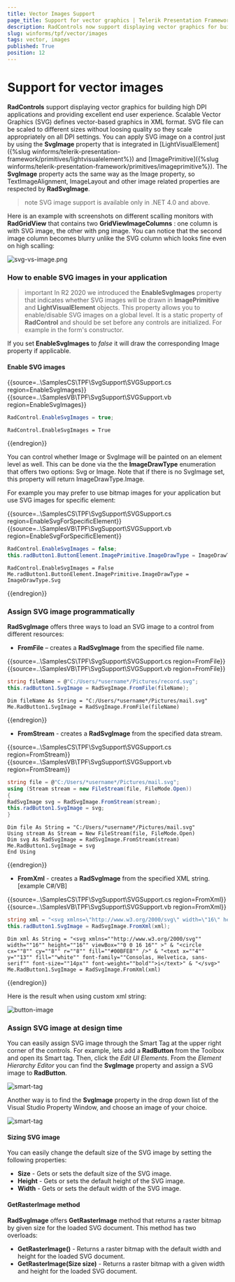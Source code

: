 ```yaml
---
title: Vector Images Support
page_title: Support for vector graphics | Telerik Presentation Framework
description: RadControls now support displaying vector graphics for building high DPI applications
slug: winforms/tpf/vector/images
tags: vector, images
published: True
position: 12
---
```


# Support for vector images

**RadControls** support displaying vector graphics for building high DPI applications and providing excellent end user experience. Scalable Vector Graphics (SVG) defines vector-based graphics in XML format. SVG file can be scaled to different sizes without loоsing quality so they scale appropriately on all DPI settings. You can apply SVG image on a control just by using the **SvgImage** property that is integrated in [LightVisualElement]({%slug winforms/telerik-presentation-framework/primitives/lightvisualelement%}) and [ImagePrimitive]({%slug winforms/telerik-presentation-framework/primitives/imageprimitive%}). The **SvgImage** property acts the same way as the Image property, so TextImageAlignment, ImageLayout and other image related properties are respected by **RadSvgImage**.

>note SVG image support is available only in .NET 4.0 and above.

Here is an example with screenshots on different scalling monitors with **RadGridView** that contains two **GridViewImageColumns** : one column is with SVG image, the other with png image. You can notice that the second image column becomes blurry unlike the SVG column which looks fine even on high scalling:

![svg-vs-image.png](images/svg-vs-image2.png)

### How to enable SVG images in your application

>important In R2 2020 we introduced the **EnableSvgImages** property that indicates whether SVG images will be drawn in **ImagePrimitive** and **LightVisualElement** objects. This property allows you to enable/disable SVG images on a global level. It is a static property of **RadControl** and should be set before any controls are initialized. For example in the form's constructor. 

If you set **EnableSvgImages** to *false* it will draw the corresponding Image property if applicable.

#### Enable SVG images

{{source=..\SamplesCS\TPF\SvgSupport\SVGSupport.cs region=EnableSvgImages}} 
{{source=..\SamplesVB\TPF\SvgSupport\SVGSupport.vb region=EnableSvgImages}}
````C#
RadControl.EnableSvgImages = true;

````
````VB.NET
RadControl.EnableSvgImages = True

````

{{endregion}} 

You can control whether Image or SvgImage will be painted on an element level as well. This can be done via the the **ImageDrawType** enumeration that offers two options: Svg or Image. Note that if there is no SvgImage set, this property will return ImageDrawType.Image.

For example you may prefer to use bitmap images for your application but use SVG images for specific element:

{{source=..\SamplesCS\TPF\SvgSupport\SVGSupport.cs region=EnableSvgForSpecificElement}} 
{{source=..\SamplesVB\TPF\SvgSupport\SVGSupport.vb region=EnableSvgForSpecificElement}}
````C#
RadControl.EnableSvgImages = false;
this.radButton1.ButtonElement.ImagePrimitive.ImageDrawType = ImageDrawType.Svg;

````
````VB.NET
RadControl.EnableSvgImages = False
Me.radButton1.ButtonElement.ImagePrimitive.ImageDrawType = ImageDrawType.Svg

````

{{endregion}} 


### Assign SVG image programmatically

**RadSvgImage** offers three ways to load an SVG image to a control from different resources:

* **FromFile** – creates a **RadSvgImage** from the specified file name.

{{source=..\SamplesCS\TPF\SvgSupport\SVGSupport.cs region=FromFile}} 
{{source=..\SamplesVB\TPF\SvgSupport\SVGSupport.vb region=FromFile}}
````C#
string fileName = @"C:/Users/*username*/Pictures/record.svg";
this.radButton1.SvgImage = RadSvgImage.FromFile(fileName);

````
````VB.NET
Dim fileName As String = "C:/Users/*username*/Pictures/mail.svg"
Me.RadButton1.SvgImage = RadSvgImage.FromFile(fileName)

````

{{endregion}} 

* **FromStream** - creates a **RadSvgImage** from the specified data stream.

{{source=..\SamplesCS\TPF\SvgSupport\SVGSupport.cs region=FromStream}} 
{{source=..\SamplesVB\TPF\SvgSupport\SVGSupport.vb region=FromStream}}
````C#
string file = @"C:/Users/*username*/Pictures/mail.svg";
using (Stream stream = new FileStream(file, FileMode.Open))
{
RadSvgImage svg = RadSvgImage.FromStream(stream);
this.radButton1.SvgImage = svg;
}
````
````VB.NET
Dim file As String = "C:/Users/*username*/Pictures/mail.svg"
Using stream As Stream = New FileStream(file, FileMode.Open)
Dim svg As RadSvgImage = RadSvgImage.FromStream(stream)
Me.RadButton1.SvgImage = svg
End Using

````

{{endregion}} 

* **FromXml** - creates a **RadSvgImage** from the specified XML string.
[example C#/VB]

{{source=..\SamplesCS\TPF\SvgSupport\SVGSupport.cs region=FromXml}} 
{{source=..\SamplesVB\TPF\SvgSupport\SVGSupport.vb region=FromXml}}
````C#
string xml = "<svg xmlns=\"http://www.w3.org/2000/svg\" width=\"16\" height=\"16\" viewBox=\"0 0 16 16\" >" + "<circle cx=\"8\" cy=\"8\" r=\"8\" fill=\"#00BFE8\" />" + "<text x=\"4\" y=\"13\" fill=\"white\" font-family=\"Consolas, Helvetica, sans-serif\" font-size=\"14px\" font-weight=\"bold\">i</text>" + "</svg>";
this.radButton1.SvgImage = RadSvgImage.FromXml(xml);

````
````VB.NET
Dim xml As String = "<svg xmlns=""http://www.w3.org/2000/svg"" width=""16"" height=""16"" viewBox=""0 0 16 16"" >" & "<circle cx=""8"" cy=""8"" r=""8"" fill=""#00BFE8"" />" & "<text x=""4"" y=""13"" fill=""white"" font-family=""Consolas, Helvetica, sans-serif"" font-size=""14px"" font-weight=""bold"">i</text>" & "</svg>"
Me.RadButton1.SvgImage = RadSvgImage.FromXml(xml)

````

{{endregion}} 

Here is the result when using custom xml string:

![button-image](images/xml-button.png)

### Assign SVG image at design time

You can easily assign SVG image through the Smart Tag at the upper right corner of the controls. For example, lets add a **RadButton** from the Toolbox and open its Smart tag. Then, click the *Edit UI Elements*. From the *Element Hierarchy Editor* you can find the **SvgImage** property and assign a SVG image to **RadButton**.

![smart-tag](images/smart-tag.png)

Another way is to find the **SvgImage** property in the drop down list of the Visual Studio Property Window, and choose an image of your choice.

![smart-tag](images/property-window.png)

#### Sizing SVG image 

You can easily change the default size of the SVG image by setting the following properties:

- **Size** - Gets or sets the default size of the SVG image.
- **Height** - Gets or sets the default height of the SVG image.
- **Width** -  Gets or sets the default width of the SVG image.

#### GetRasterImage method

**RadSvgImage** offers **GetRasterImage** method that returns a raster bitmap by given size for the loaded SVG document. This method has two overloads:

- **GetRasterImage()** - Returns a raster bitmap with the default width and height for the loaded SVG document.
- **GetRasterImage(Size size)** - Returns a raster bitmap with a given width and height for the loaded SVG document.

